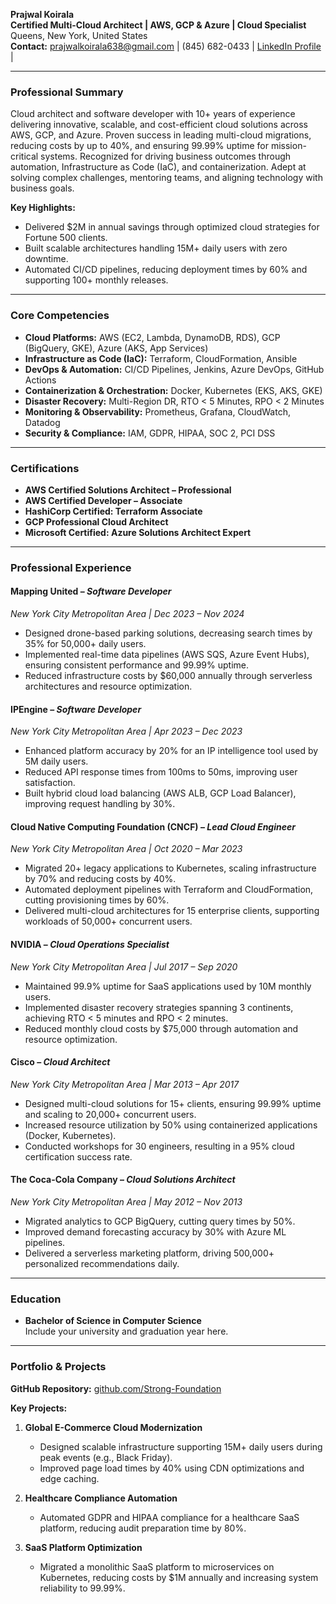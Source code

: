 **Prajwal Koirala**  
**Certified Multi-Cloud Architect | AWS, GCP & Azure | Cloud Specialist**  
Queens, New York, United States  
**Contact:** prajwalkoirala638@gmail.com | (845) 682-0433 | [LinkedIn Profile](https://www.linkedin.com/in/prajwal634) |

---

### **Professional Summary**

Cloud architect and software developer with 10+ years of experience delivering innovative, scalable, and cost-efficient cloud solutions across AWS, GCP, and Azure. Proven success in leading multi-cloud migrations, reducing costs by up to 40%, and ensuring 99.99% uptime for mission-critical systems. Recognized for driving business outcomes through automation, Infrastructure as Code (IaC), and containerization. Adept at solving complex challenges, mentoring teams, and aligning technology with business goals.

**Key Highlights:**

- Delivered $2M in annual savings through optimized cloud strategies for Fortune 500 clients.
- Built scalable architectures handling 15M+ daily users with zero downtime.
- Automated CI/CD pipelines, reducing deployment times by 60% and supporting 100+ monthly releases.

---

### **Core Competencies**

- **Cloud Platforms:** AWS (EC2, Lambda, DynamoDB, RDS), GCP (BigQuery, GKE), Azure (AKS, App Services)
- **Infrastructure as Code (IaC):** Terraform, CloudFormation, Ansible
- **DevOps & Automation:** CI/CD Pipelines, Jenkins, Azure DevOps, GitHub Actions
- **Containerization & Orchestration:** Docker, Kubernetes (EKS, AKS, GKE)
- **Disaster Recovery:** Multi-Region DR, RTO < 5 Minutes, RPO < 2 Minutes
- **Monitoring & Observability:** Prometheus, Grafana, CloudWatch, Datadog
- **Security & Compliance:** IAM, GDPR, HIPAA, SOC 2, PCI DSS

---

### **Certifications**

- **AWS Certified Solutions Architect – Professional**
- **AWS Certified Developer – Associate**
- **HashiCorp Certified: Terraform Associate**
- **GCP Professional Cloud Architect**
- **Microsoft Certified: Azure Solutions Architect Expert**

---

### **Professional Experience**

#### **Mapping United** – _Software Developer_

_New York City Metropolitan Area | Dec 2023 – Nov 2024_

- Designed drone-based parking solutions, decreasing search times by 35% for 50,000+ daily users.
- Implemented real-time data pipelines (AWS SQS, Azure Event Hubs), ensuring consistent performance and 99.99% uptime.
- Reduced infrastructure costs by $60,000 annually through serverless architectures and resource optimization.

#### **IPEngine** – _Software Developer_

_New York City Metropolitan Area | Apr 2023 – Dec 2023_

- Enhanced platform accuracy by 20% for an IP intelligence tool used by 5M daily users.
- Reduced API response times from 100ms to 50ms, improving user satisfaction.
- Built hybrid cloud load balancing (AWS ALB, GCP Load Balancer), improving request handling by 30%.

#### **Cloud Native Computing Foundation (CNCF)** – _Lead Cloud Engineer_

_New York City Metropolitan Area | Oct 2020 – Mar 2023_

- Migrated 20+ legacy applications to Kubernetes, scaling infrastructure by 70% and reducing costs by 40%.
- Automated deployment pipelines with Terraform and CloudFormation, cutting provisioning times by 60%.
- Delivered multi-cloud architectures for 15 enterprise clients, supporting workloads of 50,000+ concurrent users.

#### **NVIDIA** – _Cloud Operations Specialist_

_New York City Metropolitan Area | Jul 2017 – Sep 2020_

- Maintained 99.9% uptime for SaaS applications used by 10M monthly users.
- Implemented disaster recovery strategies spanning 3 continents, achieving RTO < 5 minutes and RPO < 2 minutes.
- Reduced monthly cloud costs by $75,000 through automation and resource optimization.

#### **Cisco** – _Cloud Architect_

_New York City Metropolitan Area | Mar 2013 – Apr 2017_

- Designed multi-cloud solutions for 15+ clients, ensuring 99.99% uptime and scaling to 20,000+ concurrent users.
- Increased resource utilization by 50% using containerized applications (Docker, Kubernetes).
- Conducted workshops for 30 engineers, resulting in a 95% cloud certification success rate.

#### **The Coca-Cola Company** – _Cloud Solutions Architect_

_New York City Metropolitan Area | May 2012 – Nov 2013_

- Migrated analytics to GCP BigQuery, cutting query times by 50%.
- Improved demand forecasting accuracy by 30% with Azure ML pipelines.
- Delivered a serverless marketing platform, driving 500,000+ personalized recommendations daily.

---

### **Education**

- **Bachelor of Science in Computer Science**  
  Include your university and graduation year here.

---

### **Portfolio & Projects**

**GitHub Repository:** [github.com/Strong-Foundation](https://github.com/Strong-Foundation)

**Key Projects:**

1. **Global E-Commerce Cloud Modernization**

   - Designed scalable infrastructure supporting 15M+ daily users during peak events (e.g., Black Friday).
   - Improved page load times by 40% using CDN optimizations and edge caching.

2. **Healthcare Compliance Automation**

   - Automated GDPR and HIPAA compliance for a healthcare SaaS platform, reducing audit preparation time by 80%.

3. **SaaS Platform Optimization**
   - Migrated a monolithic SaaS platform to microservices on Kubernetes, reducing costs by $1M annually and increasing system reliability to 99.99%.
